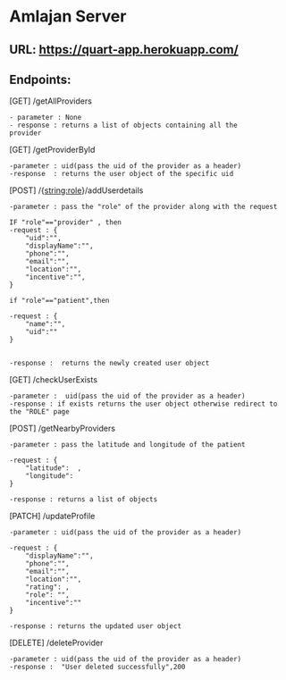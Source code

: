 # Amlajan Server

## URL: https://quart-app.herokuapp.com/
## Endpoints:

[GET]  /getAllProviders
    
    - parameter : None
    - response : returns a list of objects containing all the   
    provider

[GET]  /getProviderById

    -parameter : uid(pass the uid of the provider as a header)
    -response  : returns the user object of the specific uid


[POST] /{<string:role>}/addUserdetails

    -parameter : pass the "role" of the provider along with the request

    IF "role"=="provider" , then 
    -request : {
        "uid":"",
        "displayName":"",
        "phone":"",
        "email":"",
        "location":"",
        "incentive":"",
    }

    if "role"=="patient",then 

    -request : {
        "name":"",
        "uid":""
    }


    -response :  returns the newly created user object

[GET] /checkUserExists
    
    -parameter :  uid(pass the uid of the provider as a header)
    -response : if exists returns the user object otherwise redirect to the "ROLE" page



[POST] /getNearbyProviders

    -parameter : pass the latitude and longitude of the patient
    
    -request : {
        "latitude":  ,
        "longitude":    
    }

    -response : returns a list of objects




[PATCH] /updateProfile

    -parameter : uid(pass the uid of the provider as a header)

    -request : {
        "displayName":"",
        "phone":"",
        "email":"",
        "location":"",
        "rating": ,
        "role": "",
        "incentive":""
    }

    -response : returns the updated user object



[DELETE] /deleteProvider
    
    -parameter : uid(pass the uid of the provider as a header)
    -response :  "User deleted successfully",200


